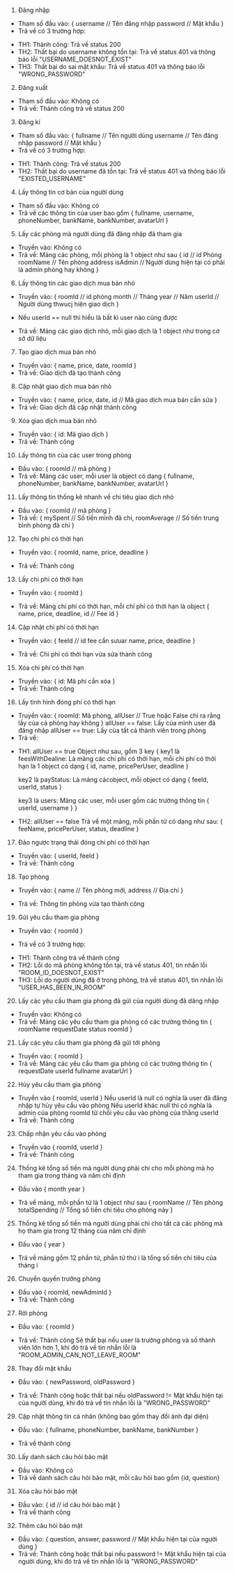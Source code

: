 
1) Đăng nhập
- Tham số đầu vào:
{
    username // Tên đăng nhập
    password // Mật khẩu
}
- Trả về có 3 trường hợp:
+ TH1: Thành công: Trả về status 200
+ TH2: Thất bại do username không tồn tại: Trả về status 401 và thông báo lỗi "USERNAME_DOESNOT_EXIST"
+ TH3: Thất bại do sai mật khẩu: Trả về status 401 và thông báo lỗi "WRONG_PASSWORD"

2) Đăng xuất
- Tham số đầu vào: Không có
- Trả về: Thành công trả về status 200

3) Đăng kí
- Tham số đầu vào:
{
    fullname // Tên người dùng
    username // Tên đăng nhập
    password // Mật khẩu
}
- Trả về có 3 trường hợp:
+ TH1: Thành công: Trả về status 200
+ TH2: Thất bại do username đã tồn tại: Trả về status 401 và thông báo lỗi "EXISTED_USERNAME"

4) Lấy thông tin cơ bản của người dùng
- Tham số đầu vào: Không có
- Trả về các thông tin của user bao gồm {
    fullname, username, phoneNumber, bankName, bankNumber, avatarUrl
}

5) Lấy các phòng mà người dùng đã đăng nhập đã tham gia
- Truyền vào: Không có
- Trả về: Mảng các phòng, mỗi phòng là 1 object như sau
{
    id // id Phòng
    roomName // Tên phòng
    address
    isAdmin // Người dùng hiện tại có phải là admin phòng hay không
}

6) Lấy thông tin các giao dịch mua bán nhỏ
- Truyền vào: {
    roomId // id phòng
    month // Tháng
    year // Năm
    userId // Người dùng thwucj hiện giao dịch
}
* Nếu userId == null thì hiểu là bất kì user nào cũng được
- Trả về: Mảng các giao dịch nhỏ, mỗi giao dịch là 1 object như trong cơ sở dữ liệu

7) Tạo giao dịch mua bán nhỏ
- Truyền vào: {
    name, price, date, roomId
}
- Trả về: Giao dịch đã tạo thành công

8) Cập nhật giao dịch mua bán nhỏ
- Truyền vào: {
    name, price, date,
    id // Mã giao dịch mua bán cần sửa
}
- Trả về: Giao dịch đã cập nhật thành công

9) Xóa giao dịch mua bán nhỏ
- Truyền vào: {
    id: Mã giao dịch
}
- Trả về: Thành công

10) Lấy thông tin của các user trong phòng
- Đầu vào: {
    roomId // mã phòng
}
- Trả về: Mảng các user, mỗi user là object có dạng
{
    fullname, phoneNumber, bankName, bankNumber, avatarUrl
}

11) Lấy thông tin thống kê nhanh về chi tiêu giao dịch nhỏ
- Đầu vào: {
    roomId // mã phòng
}
- Trả về:
{
    mySpent // Số tiền mình đã chi,
    roomAverage // Số tiền trung bình phòng đã chi
}

12) Tạo chi phí có thời hạn
- Truyền vào: {
    roomId, name, price, deadline
}

- Trả về: Thành công

13) Lấy chi phí có thời hạn
- Truyền vào: {
    roomId
}

- Trả về: Mảng chi phí có thời hạn, mỗi chi phí có thời hạn là object {
    name, price, deadline,
    id // Fee id
}

14) Cập nhật chi phí có thời hạn
- Truyền vào: {
    feeId // id fee cần sưuar
    name, price, deadline
}

- Trả về: Chi phí có thời hạn vừa sửa thành công

15) Xóa chi phí có thời hạn
- Truyền vào: {
    id: Mã phí cần xóa
}
- Trả về: Thành công

16) Lấy tình hình đóng phí có thời hạn
- Truyền vào: {
    roomId: Mã phòng,
    allUser // True hoặc False chỉ ra rằng lấy của cả phòng hay không
}
allUser == false: Lấy của mình user đã đăng nhập
allUser == true: Lấy của tất cả thành viên trong phòng
- Trả về:
+ TH1: allUser == true
Object như sau, gồm 3 key {
    key1 là feesWithDealine: Là mảng các chi phí có thời hạn, mỗi chi phí có thời hạn là 1 object có dạng {
        id, name, pricePerUser, deadline
    }

    key2 là payStatus: Là mảng cácobject, mỗi object có dạng {
        feeId, userId, status
    }

    key3 là users: Mảng các user, mỗi user gồm các trường thông tin {
        userId, username
    }
}
+ TH2: allUser == false
Trả về một mảng, mỗi phần tử có dạng như sau: {
    feeName, pricePerUser, status, deadline
}

17) Đảo ngược trạng thái đóng chi phí có thời hạn
- Truyền vào: {
    userId, feeId
}
- Trả về: Thành công

18) Tạo phòng
- Truyền vào: {
    name // Tên phòng mới,
    address // Địa chỉ
}

- Trả về: Thông tin phòng vừa tạo thành công

19) Gửi yêu cầu tham gia phòng
- Truyền vào: {
    roomId
}

- Trả về có 3 trường hợp:
+ TH1: Thành công trả về thành công
+ TH2: Lỗi do mã phòng không tồn tại, trả về status 401, tin nhắn lỗi "ROOM_ID_DOESNOT_EXIST"
+ TH3: Lỗi do người dùng đã ở trong phòng, trả về status 401, tin nhắn lỗi "USER_HAS_BEEN_IN_ROOM"

20) Lấy các yêu cầu tham gia phòng đã gửi của người dùng đã dăng nhập
- Truyền vào: Không có
- Trả về: Mảng các yêu cầu tham gia phòng có các trường thông tin {
    roomName
    requestDate
    status
    roomId
}

21) Lấy các yêu cầu tham gia phòng đã gửi tới phòng
- Truyền vào: {
    roomId
}
- Trả về: Mảng các yêu cầu tham gia phòng có các trường thông tin {
    requestDate
    userId
    fullname
    avatarUrl
}

22) Hủy yêu cầu tham gia phòng
- Truyền vào {
    roomId,
    userId
}
Nếu userId là null có nghĩa là user đã đăng nhập tự hủy yêu cầu vào phòng
Nếu userId khác null thì có nghĩa là admin của phòng roomId từ chối yêu cầu vào phòng của thằng userId
- Trả về: Thành công

23) Chấp nhận yêu cầu vào phòng
- Truyền vào {
    roomId,
    userId
}
- Trả về: Thành công

24) Thống kê tổng số tiền mà người dùng phải chi cho mỗi phòng mà họ tham gia trong tháng và năm chỉ định
- Đấu vào {
    month
    year
}

- Trả về mảng, mỗi phần tử là 1 object như sau {
    roomName // Tên phòng
    totalSpending // Tổng số tiền chi tiêu cho phòng này
}

25) Thống kê tổng số tiền mà người dùng phải chi cho tất cả các phòng mà họ tham gia trong 12 tháng của năm chỉ định
- Đấu vào {
    year
}

- Trả về mảng gồm 12 phần tử, phần tử thứ i là tổng số tiền chi tiêu của tháng i

26) Chuyển quyền trưởng phòng
- Đầu vào {
    roomId,
    newAdminId
}
- Trả về: Thành công

27) Rời phòng
- Đầu vào: {
    roomId
}

- Trả về: Thành công
Sẽ thất bại nếu user là trưởng phòng và số thành viên lớn hơn 1, khi đó trả về tin nhắn lỗi là "ROOM_ADMIN_CAN_NOT_LEAVE_ROOM"

28) Thay đổi mật khẩu
- Đầu vào: {
    newPassword,
    oldPassword
}

- Trả về: Thành công hoặc thất bại nếu oldPassword != Mật khẩu hiện tại của người dùng, khi đó trả về tin nhắn lỗi là "WRONG_PASSWORD"

29) Cập nhật thông tin cá nhân (không bao gồm thay đổi ảnh đại diện)
- Đầu vào: {
    fullname,
    phoneNumber,
    bankName,
    bankNumber
}

- Trả về thành công

30) Lấy danh sách câu hỏi bảo mật
- Đầu vào: Không có
- Trả về danh sách câu hỏi bảo mật, mỗi câu hỏi bao gồm {id, question}

31) Xóa câu hỏi bảo mật
- Đầu vào: {
    id // id câu hỏi bảo mật
}
- Trả về thành công

32) Thêm câu hỏi bảo mật
- Đầu vào: {
    question,
    answer,
    password // Mật khẩu hiện tại của người dùng
}
- Trả về: Thành công hoặc thất bại nếu password != Mật khẩu hiện tại của người dùng, khi đó trả về tin nhắn lỗi là "WRONG_PASSWORD"
